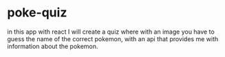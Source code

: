 # poke-quiz
in this app with react I will create a quiz where with an image you have to guess the name of the correct pokemon, with an api that provides me with information about the pokemon.
